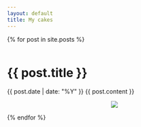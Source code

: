 ```yaml
---
layout: default
title: My cakes
---
```


{% for post in site.posts %}
<div class="column is-8 is-offset-2">
   <h1 class='is-title-1'>{{ post.title }}</h1>
   {{ post.date | date: "%Y" }}
   {{ post.content }}
   <br>
   <figure class="image">
      <center>
         <img src="/assets/img/{{ post.image }}"/>
      </center>
   </figure>
</div>
<div class="is-divider">
{% endfor %}
